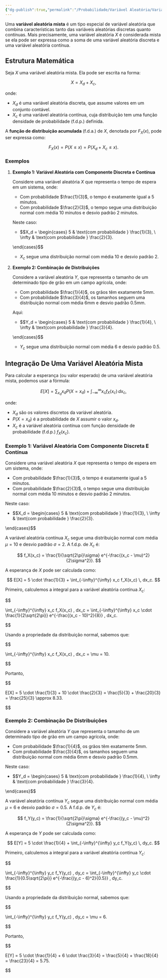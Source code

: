 ```yaml
---
{"dg-publish":true,"permalink":"/Probabilidade/Variável Aleatória/Variável Aleatória Mista/","dgPassFrontmatter":true,"created":"2025-03-25T08:50:47.084-03:00"}
---
```



Uma **variável aleatória mista** é um tipo especial de variável aleatória que combina características tanto das variáveis aleatórias discretas quanto contínuas. Mais precisamente, uma variável aleatória $X$ é considerada mista se ela pode ser expressa como a soma de uma variável aleatória discreta e uma variável aleatória contínua.

## Estrutura Matemática

Seja $X$ uma variável aleatória mista. Ela pode ser escrita na forma:

$$
X = X_d + X_c,
$$

onde:

- $X_d$ é uma variável aleatória discreta, que assume valores em um conjunto contável.
- $X_c$ é uma variável aleatória contínua, cuja distribuição tem uma função densidade de probabilidade (f.d.p.) definida.

A **função de distribuição acumulada** (f.d.a.) de $X$, denotada por $F_X(x)$, pode ser expressa como:

$$
F_X(x) = P(X \leq x) = P(X_d + X_c \leq x).
$$

### Exemplos

1. **Exemplo 1: Variável Aleatória com Componente Discreta e Contínua**

   Considere uma variável aleatória $X$ que representa o tempo de espera em um sistema, onde:

   - Com probabilidade $\frac{1}{3}$, o tempo é exatamente igual a 5 minutos.
   - Com probabilidade $\frac{2}{3}$, o tempo segue uma distribuição normal com média 10 minutos e desvio padrão 2 minutos.

   Neste caso:

   - $$X_d = \begin{cases} 
      5 & \text{com probabilidade } \frac{1}{3}, \\
      \infty & \text{com probabilidade } \frac{2}{3}.

   \end{cases}$$

   - $X_c$ segue uma distribuição normal com média 10 e desvio padrão 2.

2. **Exemplo 2: Combinação de Distribuições**

   Considere a variável aleatória $Y$, que representa o tamanho de um determinado tipo de grão em um campo agrícola, onde:

   - Com probabilidade $\frac{1}{4}$, os grãos têm exatamente 5mm.
   - Com probabilidade $\frac{3}{4}$, os tamanhos seguem uma distribuição normal com média 6mm e desvio padrão 0.5mm.

   Aqui:

   - $$Y_d = \begin{cases} 
      5 & \text{com probabilidade } \frac{1}{4}, \\
      \infty & \text{com probabilidade } \frac{3}{4}.

   \end{cases}$$

   - $Y_c$ segue uma distribuição normal com média 6 e desvio padrão 0.5.

## Integração De Uma Variável Aleatória Mista

Para calcular a esperança (ou valor esperado) de uma variável aleatória mista, podemos usar a fórmula:

$$
E[X] = \sum_{x_d} x_d P(X = x_d) + \int_{-\infty}^{\infty} x_c f_X(x_c) \, dx_c,
$$

onde:

- $X_d$ são os valores discretos da variável aleatória.
- $P(X = x_d)$ é a probabilidade de $X$ assumir o valor $x_d$.
- $X_c$ é a variável aleatória contínua com função densidade de probabilidade (f.d.p.) $f_X(x_c)$.

### Exemplo 1: Variável Aleatória Com Componente Discreta E Contínua

Considere uma variável aleatória $X$ que representa o tempo de espera em um sistema, onde:

- Com probabilidade $\frac{1}{3}$, o tempo é exatamente igual a 5 minutos.
- Com probabilidade $\frac{2}{3}$, o tempo segue uma distribuição normal com média 10 minutos e desvio padrão 2 minutos.

Neste caso:

- $$X_d = \begin{cases}
   5 & \text{com probabilidade } \frac{1}{3}, \\
   \infty & \text{com probabilidade } \frac{2}{3}.

\end{cases}$$

A variável aleatória contínua $X_c$ segue uma distribuição normal com média $\mu = 10$ e desvio padrão $\sigma = 2$. A f.d.p. de $X_c$ é:

$$
f_X(x_c) = \frac{1}{\sqrt{2\pi}\sigma} e^{-\frac{(x_c - \mu)^2}{2\sigma^2}}.
$$

A esperança de $X$ pode ser calculada como:

$$
E[X] = 5 \cdot \frac{1}{3} + \int_{-\infty}^{\infty} x_c f_X(x_c) \, dx_c.
$$

Primeiro, calculemos a integral para a variável aleatória contínua $X_c$:

$$


\int_{-\infty}^{\infty} x_c f_X(x_c) \, dx_c = \int_{-\infty}^{\infty} x_c \cdot \frac{1}{2\sqrt{2\pi}} e^{-\frac{(x_c - 10)^2}{8}} \, dx_c.


$$

Usando a propriedade da distribuição normal, sabemos que:

$$


\int_{-\infty}^{\infty} x_c f_X(x_c) \, dx_c = \mu = 10.


$$

Portanto,

$$


E[X] = 5 \cdot \frac{1}{3} + 10 \cdot \frac{2}{3} = \frac{5}{3} + \frac{20}{3} = \frac{25}{3} \approx 8.33.


$$

### Exemplo 2: Combinação De Distribuições

Considere a variável aleatória $Y$ que representa o tamanho de um determinado tipo de grão em um campo agrícola, onde:

- Com probabilidade $\frac{1}{4}$, os grãos têm exatamente 5mm.
- Com probabilidade $\frac{3}{4}$, os tamanhos seguem uma distribuição normal com média 6mm e desvio padrão 0.5mm.

Neste caso:

- $$Y_d = \begin{cases}
   5 & \text{com probabilidade } \frac{1}{4}, \\
   \infty & \text{com probabilidade } \frac{3}{4}.

\end{cases}$$

A variável aleatória contínua $Y_c$ segue uma distribuição normal com média $\mu = 6$ e desvio padrão $\sigma = 0.5$. A f.d.p. de $Y_c$ é:

$$
f_Y(y_c) = \frac{1}{\sqrt{2\pi}\sigma} e^{-\frac{(y_c - \mu)^2}{2\sigma^2}}.
$$

A esperança de $Y$ pode ser calculada como:

$$
E[Y] = 5 \cdot \frac{1}{4} + \int_{-\infty}^{\infty} y_c f_Y(y_c) \, dy_c.
$$

Primeiro, calculemos a integral para a variável aleatória contínua $Y_c$:

$$


\int_{-\infty}^{\infty} y_c f_Y(y_c) \, dy_c = \int_{-\infty}^{\infty} y_c \cdot \frac{1}{0.5\sqrt{2\pi}} e^{-\frac{(y_c - 6)^2}{0.5}} \, dy_c.


$$

Usando a propriedade da distribuição normal, sabemos que:

$$


\int_{-\infty}^{\infty} y_c f_Y(y_c) \, dy_c = \mu = 6.


$$

Portanto,

$$


E[Y] = 5 \cdot \frac{1}{4} + 6 \cdot \frac{3}{4} = \frac{5}{4} + \frac{18}{4} = \frac{23}{4} = 5.75.


$$
